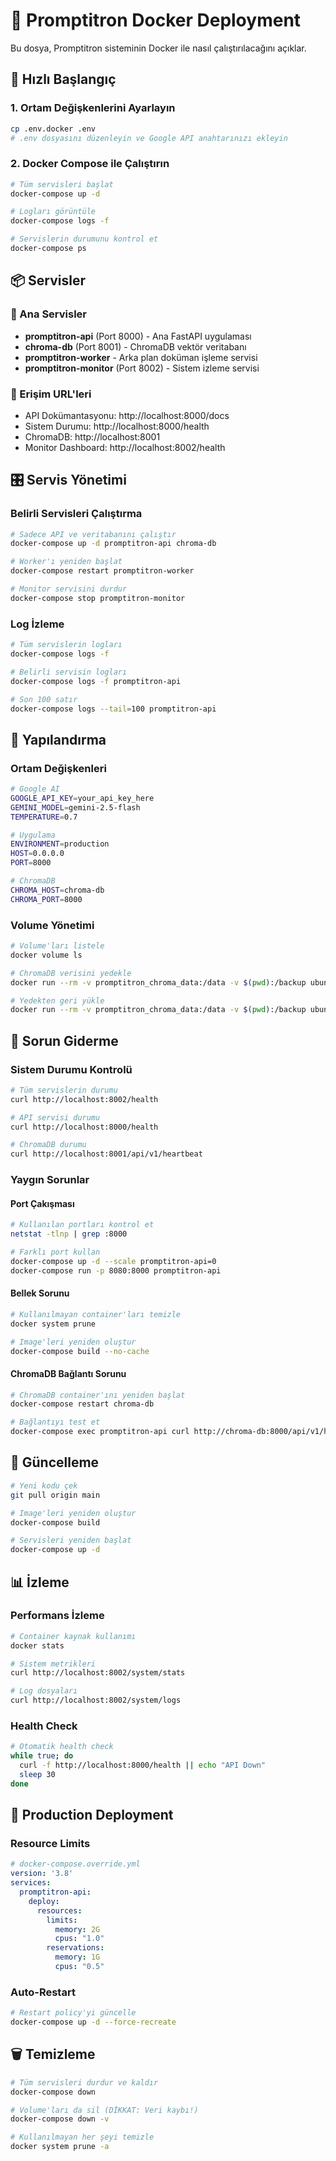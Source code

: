 # 🐳 Promptitron Docker Deployment

Bu dosya, Promptitron sisteminin Docker ile nasıl çalıştırılacağını açıklar.

## 🚀 Hızlı Başlangıç

### 1. Ortam Değişkenlerini Ayarlayın

```bash
cp .env.docker .env
# .env dosyasını düzenleyin ve Google API anahtarınızı ekleyin
```

### 2. Docker Compose ile Çalıştırın

```bash
# Tüm servisleri başlat
docker-compose up -d

# Logları görüntüle
docker-compose logs -f

# Servislerin durumunu kontrol et
docker-compose ps
```

## 📦 Servisler

### 🔧 Ana Servisler
- **promptitron-api** (Port 8000) - Ana FastAPI uygulaması
- **chroma-db** (Port 8001) - ChromaDB vektör veritabanı
- **promptitron-worker** - Arka plan doküman işleme servisi
- **promptitron-monitor** (Port 8002) - Sistem izleme servisi

### 🔗 Erişim URL'leri
- API Dokümantasyonu: http://localhost:8000/docs
- Sistem Durumu: http://localhost:8000/health
- ChromaDB: http://localhost:8001
- Monitor Dashboard: http://localhost:8002/health

## 🎛️ Servis Yönetimi

### Belirli Servisleri Çalıştırma
```bash
# Sadece API ve veritabanını çalıştır
docker-compose up -d promptitron-api chroma-db

# Worker'ı yeniden başlat
docker-compose restart promptitron-worker

# Monitor servisini durdur
docker-compose stop promptitron-monitor
```

### Log İzleme
```bash
# Tüm servislerin logları
docker-compose logs -f

# Belirli servisin logları
docker-compose logs -f promptitron-api

# Son 100 satır
docker-compose logs --tail=100 promptitron-api
```

## 🔧 Yapılandırma

### Ortam Değişkenleri
```bash
# Google AI
GOOGLE_API_KEY=your_api_key_here
GEMINI_MODEL=gemini-2.5-flash
TEMPERATURE=0.7

# Uygulama
ENVIRONMENT=production
HOST=0.0.0.0
PORT=8000

# ChromaDB
CHROMA_HOST=chroma-db
CHROMA_PORT=8000
```

### Volume Yönetimi
```bash
# Volume'ları listele
docker volume ls

# ChromaDB verisini yedekle
docker run --rm -v promptitron_chroma_data:/data -v $(pwd):/backup ubuntu tar czf /backup/chroma_backup.tar.gz -C /data .

# Yedekten geri yükle
docker run --rm -v promptitron_chroma_data:/data -v $(pwd):/backup ubuntu tar xzf /backup/chroma_backup.tar.gz -C /data
```

## 🐛 Sorun Giderme

### Sistem Durumu Kontrolü
```bash
# Tüm servislerin durumu
curl http://localhost:8002/health

# API servisi durumu
curl http://localhost:8000/health

# ChromaDB durumu
curl http://localhost:8001/api/v1/heartbeat
```

### Yaygın Sorunlar

#### Port Çakışması
```bash
# Kullanılan portları kontrol et
netstat -tlnp | grep :8000

# Farklı port kullan
docker-compose up -d --scale promptitron-api=0
docker-compose run -p 8080:8000 promptitron-api
```

#### Bellek Sorunu
```bash
# Kullanılmayan container'ları temizle
docker system prune

# Image'leri yeniden oluştur
docker-compose build --no-cache
```

#### ChromaDB Bağlantı Sorunu
```bash
# ChromaDB container'ını yeniden başlat
docker-compose restart chroma-db

# Bağlantıyı test et
docker-compose exec promptitron-api curl http://chroma-db:8000/api/v1/heartbeat
```

## 🔄 Güncelleme

```bash
# Yeni kodu çek
git pull origin main

# Image'leri yeniden oluştur
docker-compose build

# Servisleri yeniden başlat
docker-compose up -d
```

## 📊 İzleme

### Performans İzleme
```bash
# Container kaynak kullanımı
docker stats

# Sistem metrikleri
curl http://localhost:8002/system/stats

# Log dosyaları
curl http://localhost:8002/system/logs
```

### Health Check
```bash
# Otomatik health check
while true; do
  curl -f http://localhost:8000/health || echo "API Down"
  sleep 30
done
```

## 🚚 Production Deployment

### Resource Limits
```yaml
# docker-compose.override.yml
version: '3.8'
services:
  promptitron-api:
    deploy:
      resources:
        limits:
          memory: 2G
          cpus: "1.0"
        reservations:
          memory: 1G
          cpus: "0.5"
```

### Auto-Restart
```bash
# Restart policy'yi güncelle
docker-compose up -d --force-recreate
```

## 🗑️ Temizleme

```bash
# Tüm servisleri durdur ve kaldır
docker-compose down

# Volume'ları da sil (DİKKAT: Veri kaybı!)
docker-compose down -v

# Kullanılmayan her şeyi temizle
docker system prune -a
```